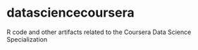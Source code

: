 # datasciencecoursera
R code and other artifacts related to the Coursera Data Science Specialization
